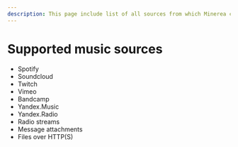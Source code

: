 ```yaml
---
description: This page include list of all sources from which Minerea can play music
---
```


# Supported music sources

* Spotify
* Soundcloud
* Twitch
* Vimeo
* Bandcamp
* Yandex.Music
* Yandex.Radio
* Radio streams
* Message attachments
* Files over HTTP(S)
